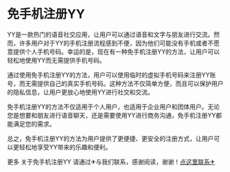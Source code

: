 # 免手机注册YY

YY是一款热门的语音社交应用，让用户可以通过语音和文字与朋友进行交流。然而，许多用户对于YY的手机注册流程感到不便，因为他们可能没有手机或者不愿意提供个人手机号码。幸运的是，现在有一种免手机注册YY的方法，让用户可以轻松地使用YY而无需提供手机号码。

通过使用免手机注册YY的方法，用户可以使用临时的虚拟手机号码来注册YY账号，而无需提供自己的真实手机号码。这种方法不仅简单方便，而且可以保护用户的隐私信息，让用户更放心地使用YY进行社交和交流。

免手机注册YY的方法不仅适用于个人用户，也适用于企业用户和团体用户。无论您是想要和朋友进行语音聊天，还是需要使用YY进行商务沟通，免手机注册YY都能满足您的需求。

总之，免手机注册YY的方法为用户提供了更便捷、更安全的注册方式，让用户可以更轻松地享受YY带来的乐趣和便利。

更多 关于免手机注册YY 请通过✈与我们联系，感谢阅读，谢谢！[点这里联系✈](https://a.k02.cc)